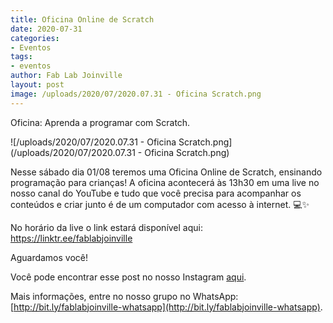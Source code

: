 ```yaml
---
title: Oficina Online de Scratch
date: 2020-07-31
categories:
- Eventos
tags:
- eventos
author: Fab Lab Joinville
layout: post
image: /uploads/2020/07/2020.07.31 - Oficina Scratch.png
---
```


Oficina: Aprenda a programar com Scratch.

![/uploads/2020/07/2020.07.31 - Oficina Scratch.png](/uploads/2020/07/2020.07.31 - Oficina Scratch.png)

Nesse sábado dia 01/08 teremos uma Oficina Online de Scratch, ensinando programação para crianças! A oficina acontecerá às 13h30 em uma live no nosso canal do YouTube e tudo que você precisa para acompanhar os conteúdos e criar junto é de um computador com acesso à internet. 💻✨


No horário da live o link estará disponível aqui: https://linktr.ee/fablabjoinville

Aguardamos você!

Você pode encontrar esse post no nosso Instagram [aqui](https://www.instagram.com/p/CDSlBl1BYEM/).

Mais informações, entre no nosso grupo no WhatsApp: [http://bit.ly/fablabjoinville-whatsapp](http://bit.ly/fablabjoinville-whatsapp).
